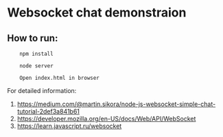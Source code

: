 # Websocket chat demonstraion

## How to run:

```
    npm install
```


```
    node server
```

```
    Open index.html in browser
```

For detailed information:

1. https://medium.com/@martin.sikora/node-js-websocket-simple-chat-tutorial-2def3a841b61
2. https://developer.mozilla.org/en-US/docs/Web/API/WebSocket
3. https://learn.javascript.ru/websocket